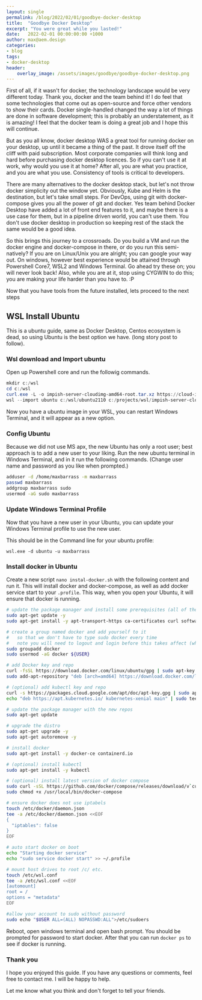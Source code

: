 ```yaml
---
layout: single
permalink: /blog/2022/02/01/goodbye-docker-desktop
title:  "Goodbye Docker Desktop"
excerpt: "You were great while you lasted!"
date:   2022-02-01 00:00:00:00 +1000
author: max@aem.design
categories:
- blog
tags:
- docker-desktop
header:
    overlay_image: /assets/images/goodbye/goodbye-docker-desktop.png
---
```


First of all, if it wasn't for docker, the technology landscape would be very different today. Thank you, docker and the team behind it! I do feel that some technologies that come out as open-source and force other vendors to show their cards. Docker single-handled changed the way a lot of things are done in software development; this is probably an understatement, as it is amazing! I feel that the docker team is doing a great job and I hope this will continue.

But as you all know, docker desktop WAS a great tool for running docker on your desktop, up until it became a thing of the past. It drove itself off the cliff with paid subscription. Most corporate companies will think long and hard before purchasing docker desktop licences. So if you can't use it at work, why would you use it at home? After all, you are what you practice, and you are what you use. Consistency of tools is critical to developers.

There are many alternatives to the docker desktop stack, but let's not throw docker simplicity out the window yet. Obviously, Kube and Helm is the destination, but let's take small steps. For DevOps, using git with docker-compose gives you all the power of git and docker. Yes team behind Docker Desktop have added a lot of front end features to it, and maybe there is a use case for them, but in a pipeline driven world, you can't use them. You don't use docker desktop in production so keeping rest of the stack the same would be a good idea.

So this brings this journey to a crossroads. Do you build a VM and run the docker engine and docker-compose in there, or do you run this semi-natively? If you are on Linux/Unix you are alright; you can google your way out. On windows, however best experience would be attained through Powershell Core7, WSL2 and Windows Terminal. Go ahead try these on; you will never look back! Also, while you are at it, stop using CYGWIN to do this; you are making your life harder than you have to. :P

Now that you have tools from the future installed, lets proceed to the next steps

## WSL Install Ubuntu

This is a ubuntu guide, same as Docker Desktop, Centos ecosystem is dead, so using Ubuntu is the best option we have. (long story post to follow).

### Wsl download and Import ubuntu

Open up Powershell core and run the followig commands.

```powershell
mkdir c:/wsl
cd c:/wsl
curl.exe -L -o impish-server-cloudimg-amd64-root.tar.xz https://cloud-images.ubuntu.com/impish/current/impish-server-cloudimg-amd64-root.tar.xz
wsl --import ubuntu c:/wsl/ubuntu2110 c:/projects/wsl/impish-server-cloudimg-amd64-wsl.rootfs.tar.gz
```

Now you have a ubuntu image in your WSL, you can restart Windows Terminal, and it will appear as a new option.

### Config Ubuntu

Because we did not use MS apx, the new Ubuntu has only a root user; best approach is to add a new user to your liking. Run the new ubuntu terminal in Windows Terminal, and in it run the following commands. (Change user name and password as you like when prompted.)

```bash
adduser -d /home/maxbarrass -m maxbarrass
passwd maxbarrass
addgroup maxbarrass sudo
usermod -aG sudo maxbarrass
```

### Update Windows Terminal Profile

Now that you have a new user in your Ubuntu, you can update your Windows Terminal profile to use the new user.

This should be in the Command line for your ubuntu profile:

```
wsl.exe -d ubuntu -u maxbarrass
```

### Install docker in Ubuntu

Create a new script `nano instal-docker.sh` with the following content and run it. This will install docker and docker-compose, as well as add docker service start to your `.profile`. This way, when you open your Ubuntu, it will ensure that docker is running.

```bash
# update the package manager and install some prerequisites (all of these aren't technically required)
sudo apt-get update -y
sudo apt-get install -y apt-transport-https ca-certificates curl software-properties-common libssl-dev libffi-dev git wget nano

# create a group named docker and add yourself to it
#   so that we don't have to type sudo docker every time
#   note you will need to logout and login before this takes affect (which we do later)
sudo groupadd docker
sudo usermod -aG docker ${USER}

# add Docker key and repo
curl -fsSL https://download.docker.com/linux/ubuntu/gpg | sudo apt-key add -
sudo add-apt-repository "deb [arch=amd64] https://download.docker.com/linux/ubuntu $(lsb_release -cs) stable" -y

# (optional) add kubectl key and repo
curl -s https://packages.cloud.google.com/apt/doc/apt-key.gpg | sudo apt-key add -
echo "deb https://apt.kubernetes.io/ kubernetes-xenial main" | sudo tee /etc/apt/sources.list.d/kubernetes.list

# update the package manager with the new repos
sudo apt-get update

# upgrade the distro
sudo apt-get upgrade -y
sudo apt-get autoremove -y

# install docker
sudo apt-get install -y docker-ce containerd.io

# (optional) install kubectl
sudo apt-get install -y kubectl

# (optional) install latest version of docker compose
sudo curl -sSL https://github.com/docker/compose/releases/download/v`curl -s https://github.com/docker/compose/tags | grep "compose/releases/tag" | sed -r 's|.*([0-9]+\.[0-9]+\.[0-9]+).*|\1|p' | head -n 1`/docker-compose-`uname -s | tr '[:upper:]' '[:lower:]'`-`uname -m` -o /usr/local/bin/docker-compose 
sudo chmod +x /usr/local/bin/docker-compose

# ensure docker does not use iptabels
touch /etc/docker/daemon.json
tee -a /etc/docker/daemon.json <<EOF
{
  "iptables": false
}
EOF

# auto start docker on boot
echo "Starting docker service" 
echo "sudo service docker start" >> ~/.profile

# mount host drives to root /c/ etc.
touch /etc/wsl.conf
tee -a /etc/wsl.conf <<EOF
[automount]
root = /
options = "metadata"
EOF

#allow your account to sudo without password
sudo echo "$USER ALL=(ALL) NOPASSWD:ALL">/etc/sudoers
```

Reboot, open windows terminal and open bash prompt. You should be prompted for password to start docker. After that you can run `docker ps` to see if docker is running.

### Thank you

I hope you enjoyed this guide. If you have any questions or comments, feel free to contact me. I will be happy to help.

Let me know what you think and don't forget to tell your friends.
